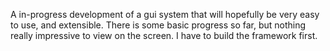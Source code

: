 A in-progress development of a gui system that will hopefully be very easy to use, and extensible.
There is some basic progress so far, but nothing really impressive to view on the screen. I have to build the framework first.